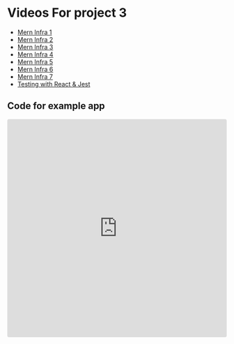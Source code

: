 # Videos For project 3

- [Mern Infra 1](https://generalassembly.wistia.com/medias/04av6uwckh)
- [Mern Infra 2](https://generalassembly.wistia.com/medias/swlgmvpove)
- [Mern Infra 3](https://generalassembly.wistia.com/medias/oeyj55tvhy)
- [Mern Infra 4](https://generalassembly.wistia.com/medias/j37kgeom13)
- [Mern Infra 5](https://generalassembly.wistia.com/medias/h4fyt8amp0)
- [Mern Infra 6](https://generalassembly.wistia.com/medias/bxd27qyqlk)
- [Mern Infra 7](https://generalassembly.wistia.com/medias/ncz4lebjn4)
- [Testing with React & Jest](https://generalassembly.wistia.com/medias/dsw5h07cbv)

## Code for example app
<iframe src="https://codesandbox.io/p/github/arthurbernierjr/goat-cafe/main?import=true&embed=1&file=%2Fconfig%2Fseed.js"
     style="width:100%; height: 500px; border:0; border-radius: 4px; overflow:hidden;"
     title="arthurbernierjr/goat-cafe/main"
     allow="accelerometer; ambient-light-sensor; camera; encrypted-media; geolocation; gyroscope; hid; microphone; midi; payment; usb; vr; xr-spatial-tracking"
     sandbox="allow-forms allow-modals allow-popups allow-presentation allow-same-origin allow-scripts"
   ></iframe>
